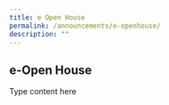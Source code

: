 ```yaml
---
title: e Open House
permalink: /announcements/e-openhouse/
description: ""
---
```


## e-Open House

Type content here